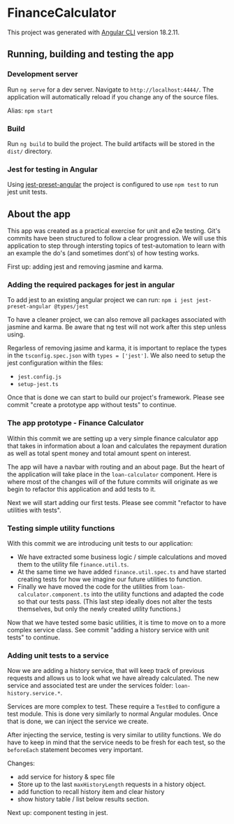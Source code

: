 # FinanceCalculator

This project was generated with [Angular CLI](https://github.com/angular/angular-cli) version 18.2.11.

## Running, building and testing the app

### Development server

Run `ng serve` for a dev server. Navigate to `http://localhost:4444/`. The application will automatically reload if you change any of the source files.

Alias: `npm start`

### Build

Run `ng build` to build the project. The build artifacts will be stored in the `dist/` directory.

### Jest for testing in Angular

Using [jest-preset-angular](https://github.com/thymikee/jest-preset-angular#jest-preset-angular) the project is configured to use `npm test` to run jest unit tests.

## About the app

This app was created as a practical exercise for unit and e2e testing. Git's commits have been structured to follow a clear progression. We will use this application to step through intersting topics of test-automation to learn with an example the do's (and sometimes dont's) of how testing works.

First up: adding jest and removing jasmine and karma.

### Adding the required packages for jest in angular

To add jest to an existing angular project we can run:
`npm i jest jest-preset-angular @types/jest`

To have a cleaner project, we can also remove all packages associated with jasmine and karma. Be aware that ng test will not work after this step unless using.

Regarless of removing jasime and karma, it is important to replace the types in the `tsconfig.spec.json` with `types = ['jest']`. We also need to setup the jest configuration within the files:

-   `jest.config.js`
-   `setup-jest.ts`

Once that is done we can start to build our project's framework.
Please see commit "create a prototype app without tests" to continue.

### The app prototype - Finance Calculator

Within this commit we are setting up a very simple finance calculator app that takes in information about a loan and calculates the repayment duration as well as total spent money and total amount spent on interest.

The app will have a navbar with routing and an about page. But the heart of the application will take place in the `loan-calculator` component. Here is where most of the changes will of the future commits will originate as we begin to refactor this application and add tests to it.

Next we will start adding our first tests. Please see commit "refactor to have utilities with tests".

### Testing simple utility functions

With this commit we are introducing unit tests to our application:

-   We have extracted some business logic / simple calculations and moved them to the utility file `finance.util.ts`.
-   At the same time we have added `finance.util.spec.ts` and have started creating tests for how we imagine our future utilities to function.
-   Finally we have moved the code for the utilities from `loan-calculator.component.ts` into the utility functions and adapted the code so that our tests pass. (This last step ideally does not alter the tests themselves, but only the newly created utility functions.)

Now that we have tested some basic utilities, it is time to move on to a more complex service class.
See commit "adding a history service with unit tests" to continue.

### Adding unit tests to a service

Now we are adding a history service, that will keep track of previous requests and allows us to look what we have already calculated. The new service and associated test are under the services folder: `loan-history.service.*`.

Services are more complex to test. These require a `TestBed` to configure a test module. This is done very similarly to normal Angular modules. Once that is done, we can inject the service we create.

After injecting the service, testing is very similar to utility functions. We do have to keep in mind that the service needs to be fresh for each test, so the `beforeEach` statement becomes very important.

Changes:

-   add service for history & spec file
-   Store up to the last `maxHistoryLength` requests in a history object.
-   add function to recall history item and clear history
-   show history table / list below results section.

Next up: component testing in jest.
